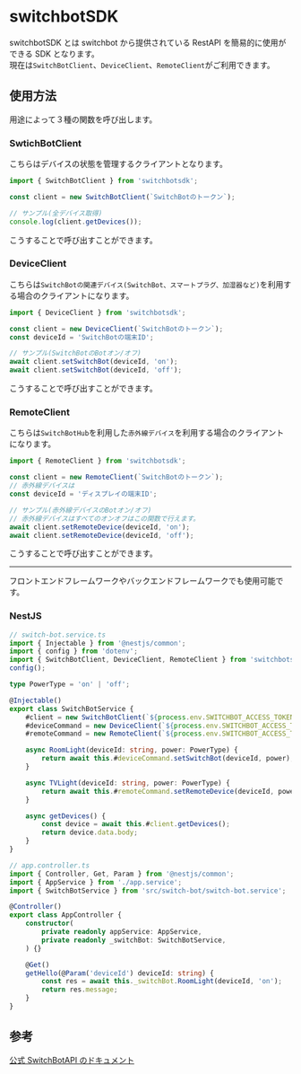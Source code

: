 # switchbotSDK

switchbotSDK とは switchbot から提供されている RestAPI を簡易的に使用ができる SDK となります。  
現在は`SwitchBotClient`、`DeviceClient`、`RemoteClient`がご利用できます。

## 使用方法

用途によって３種の関数を呼び出します。

### SwtichBotClient

こちらはデバイスの状態を管理するクライアントとなります。

```ts
import { SwitchBotClient } from 'switchbotsdk';

const client = new SwitchBotClient(`SwitchBotのトークン`);

// サンプル(全デバイス取得)
console.log(client.getDevices());
```

こうすることで呼び出すことができます。

### DeviceClient

こちらは`SwitchBotの関連デバイス(SwitchBot、スマートプラグ、加湿器など)`を利用する場合のクライアントになります。

```ts
import { DeviceClient } from 'switchbotsdk';

const client = new DeviceClient(`SwitchBotのトークン`);
const deviceId = 'SwitchBotの端末ID';

// サンプル(SwitchBotのBotオン/オフ)
await client.setSwitchBot(deviceId, 'on');
await client.setSwitchBot(deviceId, 'off');
```

こうすることで呼び出すことができます。

### RemoteClient

こちらは`SwitchBotHub`を利用した`赤外線デバイス`を利用する場合のクライアントになります。

```ts
import { RemoteClient } from 'switchbotsdk';

const client = new RemoteClient(`SwitchBotのトークン`);
// 赤外線デバイスは
const deviceId = 'ディスプレイの端末ID';

// サンプル(赤外線デバイスのBotオン/オフ)
// 赤外線デバイスはすべてのオンオフはこの関数で行えます。
await client.setRemoteDevice(deviceId, 'on');
await client.setRemoteDevice(deviceId, 'off');
```

こうすることで呼び出すことができます。

---

フロントエンドフレームワークやバックエンドフレームワークでも使用可能です。

### NestJS

```ts
// switch-bot.service.ts
import { Injectable } from '@nestjs/common';
import { config } from 'dotenv';
import { SwitchBotClient, DeviceClient, RemoteClient } from 'switchbotsdk';
config();

type PowerType = 'on' | 'off';

@Injectable()
export class SwitchBotService {
    #client = new SwitchBotClient(`${process.env.SWITCHBOT_ACCESS_TOKEN}`);
    #deviceCommand = new DeviceClient(`${process.env.SWITCHBOT_ACCESS_TOKEN}`);
    #remoteCommand = new RemoteClient(`${process.env.SWITCHBOT_ACCESS_TOKEN}`);

    async RoomLight(deviceId: string, power: PowerType) {
        return await this.#deviceCommand.setSwitchBot(deviceId, power);
    }

    async TVLight(deviceId: string, power: PowerType) {
        return await this.#remoteCommand.setRemoteDevice(deviceId, power);
    }

    async getDevices() {
        const device = await this.#client.getDevices();
        return device.data.body;
    }
}

// app.controller.ts
import { Controller, Get, Param } from '@nestjs/common';
import { AppService } from './app.service';
import { SwitchBotService } from 'src/switch-bot/switch-bot.service';

@Controller()
export class AppController {
    constructor(
        private readonly appService: AppService,
        private readonly _switchBot: SwitchBotService,
    ) {}

    @Get()
    getHello(@Param('deviceId') deviceId: string) {
        const res = await this._switchBot.RoomLight(deviceId, 'on');
        return res.message;
    }
}
```

## 参考

[公式 SwitchBotAPI のドキュメント](https://github.com/OpenWonderLabs/SwitchBotAPI)
